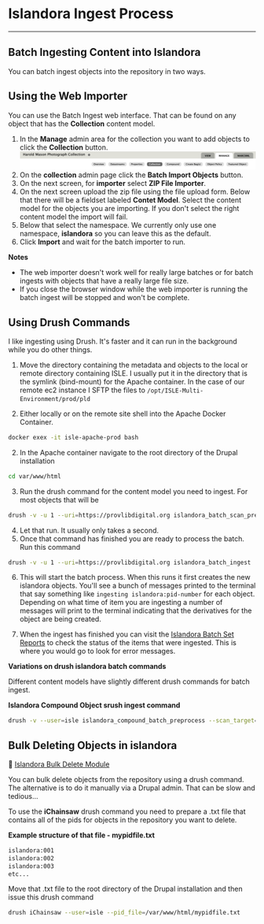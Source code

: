 # Islandora Ingest Process
---

## Batch Ingesting Content into Islandora

You can batch ingest objects into the repository in two ways.

**Using the Web Importer**
---
You can use the Batch Ingest web interface.  That can be found on any object that has the **Collection** content model.

  1. In the **Manage** admin area for the collection you want to add objects to click the **Collection** button.![images/collection_button.png](images/collection_button.png)
  2. On the **collection** admin page click the **Batch Import Objects** button.
  3. On the next screen, for **importer** select **ZIP File Importer**.
  4. On the next screen upload the zip file using the file upload form. Below that there will be a fieldset labeled **Contet Model**. Select the content model for the objects you are importing.  If you don't select the right content model the import will fail.
  5. Below that select the namespace.  We currently only use one namespace, **islandora** so you can leave this as the default.
  6. Click **Import** and wait for the batch importer to run.

**Notes**

* The web importer doesn't work well for really large batches or for batch ingests with objects that have a really large file size.
* If you close the browser window while the web importer is running the batch ingest will be stopped and won't be complete.

**Using Drush Commands**
---

I like ingesting using Drush. It's faster and it can run in the background while you do other things.

1. Move the directory containing the metadata and objects to the local or remote directory containing ISLE. I usually put it in the directory that is the symlink (bind-mount) for the Apache container. In the case of our remote ec2 instance I SFTP the files to `/opt/ISLE-Multi-Environment/prod/pld`

2. Either locally or on the remote site shell into the Apache Docker Container.

```sh
docker exex -it isle-apache-prod bash
```

2. In the Apache container navigate to the root directory of the Drupal installation

```sh
cd var/www/html
```

3. Run the drush command for the content model you need to ingest. For most objects that will be

```sh
drush -v -u 1 --uri=https://provlibdigital.org islandora_batch_scan_preprocess --content_models=[content model] --parent=islandora:[pid of collection you are ingesting into] --parent_relationship_pred=isMemberOfCollection --namespace=islandora --type=directory --scan_target=/var/www/html/[name of directory with files to ingest]
```

4. Let that run. It usually only takes a second.
5. Once that command has finished you are ready to process the batch. Run this command

```sh
drush -v -u 1 --uri=https://provlibdigital.org islandora_batch_ingest
```

6. This will start the batch process. When this runs it first creates the new islandora objects. You'll see a bunch of messages printed to the terminal that say something like `ingesting islandora:pid-number` for each object. Depending on what time of item you are ingesting a number of messages will print to the terminal indicating that the derivatives for the object are being created.

7. When the ingest has finished you can visit the [Islandora Batch Set Reports](https://provlibdigital.org/admin/reports/islandora_batch_sets) to check the status of the items that were ingested. This is where you would go to look for error messages.

**Variations on drush islandora batch commands**

Different content models have slightly different drush commands for batch ingest.

**Islandora Compound Object srush ingest command**

```sh
drush -v --user=isle islandora_compound_batch_preprocess --scan_target=/var/www/html/[folder or zip file] --namespace=islandora --parent=islandora:[collection identifier]
```

## Bulk Deleting Objects in islandora

:link: [Islandora Bulk Delete Module](https://github.com/mjordan/islandora_bulk_delete)

You can bulk delete objects from the repository using a drush command. The alternative is to do it manually via a Drupal admin. That can be slow and tedious...

To use the **iChainsaw** drush command you need to prepare a .txt file that contains all of the pids for objects in the repository you want to delete.

**Example structure of that file - mypidfile.txt**

```
islandora:001
islandora:002
islandora:003
etc...

```

Move that .txt file to the root directory of the Drupal installation and then issue this drush command

```sh
drush iChainsaw --user=isle --pid_file=/var/www/html/mypidfile.txt
```
